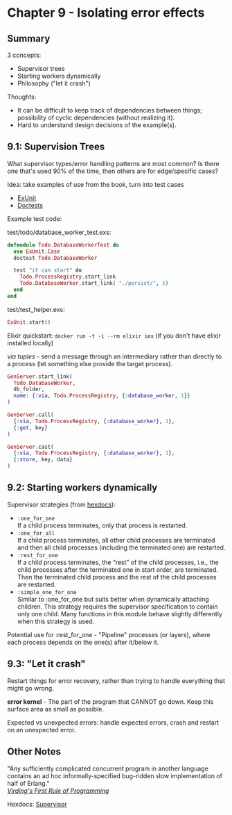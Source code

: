 # Chapter 9 - Isolating error effects

## Summary

3 concepts:
* Supervisor trees
* Starting workers dynamically
* Philosophy ("let it crash")

Thoughts:

* It can be difficult to keep track of dependencies between things; possibility
  of cyclic dependencies (without realizing it).
* Hard to understand design decisions of the example(s).

## 9.1: Supervision Trees

What supervisor types/error handling patterns are most common? Is there one
that's used 90% of the time, then others are for edge/specific cases?

Idea: take examples of use from the book, turn into test cases

* [ExUnit](https://hexdocs.pm/ex_unit/ExUnit.html)
* [Doctests](https://hexdocs.pm/elixir/writing-documentation.html#doctests)

Example test code:

test/todo/database_worker_test.exs:
```elixir
defmodule Todo.DatabaseWorkerTest do
  use ExUnit.Case
  doctest Todo.DatabaseWorker

  test "it can start" do
    Todo.ProcessRegistry.start_link
    Todo.DatabaseWorker.start_link( "./persist/", 5)
  end
end
```

test/test_helper.exs:
```elixir 
ExUnit.start()
```

Elixir quickstart: `docker run -t -i --rm elixir iex` (if you don't have elixir
installed locally)

*via tuples* - send a message through an intermediary rather than directly to a
process (let something else provide the target process).

```elixir
GenServer.start_link(
  Todo.DatabaseWorker,
  db_folder,
  name: {:via, Todo.ProcessRegistry, {:database_worker, 1}}
)

GenServer.call(
  {:via, Todo.ProcessRegistry, {:database_worker}, 1},
  {:get, key}
)

GenServer.cast(
  {:via, Todo.ProcessRegistry, {:database_worker}, 1},
  {:store, key, data}
)
```

## 9.2: Starting workers dynamically

Supervisor strategies (from [hexdocs](https://hexdocs.pm/elixir/Supervisor.html#module-strategies)):

* `:one_for_one`  
  If a child process terminates, only that process is restarted.
* `:one_for_all`  
  If a child process terminates, all other child processes are terminated and
  then all child processes (including the terminated one) are restarted.
* `:rest_for_one`  
  If a child process terminates, the “rest” of the child processes, i.e., the
  child processes after the terminated one in start order, are terminated. Then the terminated child process and the rest of the child processes are restarted.
* `:simple_one_for_one`  
  Similar to :one_for_one but suits better when dynamically attaching children.
  This strategy requires the supervisor specification to contain only one child. Many functions in this module behave slightly differently when this strategy is used.

Potential use for :rest_for_one - "Pipeline" processes (or layers), where each
process depends on the one(s) after it/below it.

## 9.3: "Let it crash"

Restart things for error recovery, rather than trying to handle everything that
might go wrong.

**error kernel** - The part of the program that CANNOT go down. Keep this
surface area as small as possible.

Expected vs unexpected errors: handle expected errors, crash and restart on an
unexpected error.

## Other Notes

"Any sufficiently complicated concurrent program in another language contains
an ad hoc informally-specified bug-ridden slow implementation of half of
Erlang."  
_[Virding's First Rule of Programming](http://rvirding.blogspot.com/2008/01/virdings-first-rule-of-programming.html)_

Hexdocs: [Supervisor](https://hexdocs.pm/elixir/Supervisor.html)
